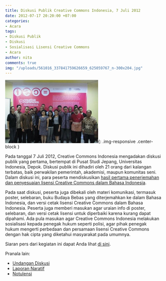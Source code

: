 ```yaml
---
title: Diskusi Publik Creative Commons Indonesia, 7 Juli 2012
date: 2012-07-17 20:20:00 +07:00
categories:
- Acara
tags:
- Diskusi Publik
- Diskusi
- Sosialisasi Lisensi Creative Commons
- Acara
author: nita
comments: true
img: "/uploads/561016_337841759626659_625059767_n-300x204.jpg"
---
```


![561016_337841759626659_625059767_n-300x204.jpg](/uploads/561016_337841759626659_625059767_n-300x204.jpg){: .img-responsive .center-block }

Pada tanggal 7 Juli 2012, Creative Commons Indonesia mengadakan diskusi publik yang pertama, bertempat di Pusat Studi Jepang, Universitas Indonesia, Depok. Diskusi publik ini dihadiri oleh 21 orang dari kalangan terbatas, baik perwakilan pemerintah, akademisi, maupun komunitas seni. Dalam diskusi ini, para peserta mendiskusikan [hasil pertama penerjemahan dan penyesuaian lisensi Creative Commons dalam Bahasa Indonesia](http://creativecommons.or.id/2012/07/hasil-i-penerjemahan-dan-penyesuaian-teks-lisensi/).

Pada saat diskusi, peserta juga dibekali oleh materi komunikasi, termasuk poster, selebaran, buku Budaya Bebas yang diterjemahkan ke dalam Bahasa Indonesia, dan versi cetak lisensi Creative Commons dalam Bahasa Indonesia. Peserta juga memberi masukan agar uraian info di poster, selebaran, dan versi cetak lisensi untuk diperbaiki karena kurang dapat dipahami. Ada pula masukan agar Creative Commons Indonesia melakukan sosialisasi kepada penegak hukum seperti polisi, agar pihak penegak hukum mengerti perbedaan dan persamaan lisensi Creative Commons dengan hak cipta yang diketahui masyarakat pada umumnya.

Siaran pers dari kegiatan ini dapat Anda lihat [di sini](http://wikimedia.or.id/wiki/Diskusi_Terbatas_Lisensi_Creative_Commons_untuk_Indonesia/Siaran_Pers).

Pranala lain:

* [Undangan Diskusi](http://wikimedia.or.id/wiki/Diskusi_Terbatas_Lisensi_Creative_Commons_untuk_Indonesia)
* [Laporan Naratif](http://wikimedia.or.id/wiki/Diskusi_Terbatas_Lisensi_Creative_Commons_untuk_Indonesia/Hasil)
* [Notulensi](http://wikimedia.or.id/wiki/Diskusi_Terbatas_Lisensi_Creative_Commons_untuk_Indonesia/Notulensi)
